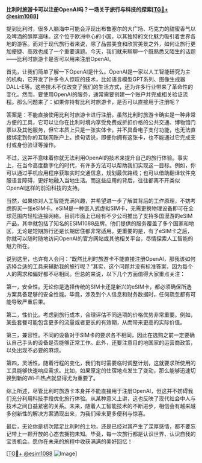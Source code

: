 **比利时旅游卡可以注册OpenAI吗？一场关于旅行与科技的探索[[TG💪+ @esim1088](https://t.me/s/esim1088)]**

提到比利时，很多人脑海中可能会浮现出布鲁塞尔的大广场、巧克力的甜蜜香气以及啤酒的醇厚滋味。这个位于欧洲中心的小国，以其独特的文化魅力吸引着世界各地的游客。而对于现代旅行者来说，除了品尝美食和欣赏美景之外，如何让旅行更加便捷、高效也成了一个重要课题。今天，我们就来聊聊一个既熟悉又陌生的话题——比利时旅游卡是否可以用来注册OpenAI。

首先，让我们简单了解一下OpenAI是什么。OpenAI是一家以人工智能研究为主的机构，它开发了许多令人惊叹的技术，比如语言模型GPT系列、图像生成器DALL-E等。这些技术不仅改变了我们的生活方式，还为许多行业带来了革命性的变化。然而，要使用OpenAI的服务，通常需要创建一个账户并完成相关验证流程。那么问题来了：如果你持有比利时旅游卡，是否可以直接用于注册呢？

答案是：不能直接使用比利时旅游卡进行注册。虽然比利时旅游卡确实是一种非常方便的工具，它可以让你在比利时境内享受免费或折扣价格的公共交通、博物馆门票以及其他服务，但它本质上只是一张实体卡，并不具备电子支付功能，也无法直接绑定到你的互联网账户上。换句话说，即便你拥有这张卡，也不能通过它完成支付或身份验证等操作。

不过，这并不意味着你就无法利用OpenAI的技术来提升自己的旅行体验。事实上，在当今高度数字化的时代，有许多方法可以帮助我们实现这一目标。例如，你可以通过手机应用程序获取实时交通信息，规划最优路线；也可以借助翻译软件克服语言障碍，更好地融入当地生活。而这些应用的背后，往往都离不开类似OpenAI这样的前沿科技的支持。

当然，如果你对人工智能充满兴趣，并希望进一步了解其背后的工作原理，不妨考虑购买一张eSIM卡。eSIM是一种嵌入式虚拟SIM卡，无需更换物理设备即可在全球范围内轻松连接网络。目前市面上已经有不少公司推出了支持多国漫游的eSIM产品，其中就包括了知名的ESIM1088品牌。他们提供的服务覆盖了多个国家和地区，无论是短期旅行还是长期居住都非常适用。更重要的是，有了eSIM卡之后，你就可以随时随地访问OpenAI的官方网站或其他相关平台，尽情探索人工智能的魅力所在。

说到这里，也许有人会问：“既然比利时旅游卡不能直接注册OpenAI，那我该如何选择合适的工具来辅助我的旅行呢？”其实，这个问题并没有标准答案，因为每个人的需求和偏好都不尽相同。但总的来说，以下几个方面值得大家重点关注：

第一，安全性。无论你是选择传统的SIM卡还是新兴的eSIM卡，都必须确保所选方案具备足够的安全性能。毕竟，涉及到个人信息和财务数据时，任何疏忽都有可能导致严重后果。

第二，性价比。考虑到旅行成本，合理评估不同选项的价格优势非常重要。例如，某些套餐可能包含更多的流量或者更长的有效期，从而带来更高的实际价值。

第三，兼容性。不同的设备对于SIM卡的要求各不相同，因此在选购之前一定要确认自己手头的设备是否能够正常工作。此外，还要注意目的地国家的运营商政策，以免出现不必要的麻烦。

第四，灵活性。随着行程的变化，我们有时需要临时调整计划，这就要求所使用的工具能够快速响应需求。比如，如果原定的住宿地点发生了变动，那么能够迅速切换到新的Wi-Fi热点就显得尤为重要了。

综上所述，尽管比利时旅游卡本身并不能直接用于注册OpenAI，但这并不妨碍我们充分利用科技手段优化旅行体验。从某种意义上讲，这也反映了现代社会中人与技术之间日益紧密的关系。未来，随着人工智能技术的不断进步，相信会有越来越多创新性的解决方案涌现出来，为我们带来更多便利与惊喜。

最后，无论你是初次踏足比利时的土地，还是已经对其产生了深厚感情，都不要忘记带上一颗开放的心态去拥抱未知。毕竟，每一次旅行都是认识世界、认识自我的宝贵机会。愿你在未来的旅程中收获满满的美好回忆！

[[TG💪+ @esim1088](https://t.me/s/esim1088) ![Image](https://i.postimg.cc/4NQfJmqS/Snipaste-2025-05-13-00-14-12.png)]